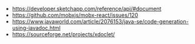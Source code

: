 * https://developer.sketchapp.com/reference/api/#document
* https://github.com/mobxjs/mobx-react/issues/120
* https://www.javaworld.com/article/2076153/java-se/code-generation-using-javadoc.html
* https://sourceforge.net/projects/xdoclet/
